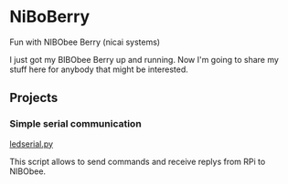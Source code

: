 # NiBoBerry
Fun with NIBObee Berry (nicai systems)

I just got my BIBObee Berry up and running.
Now I'm going to share my stuff here for anybody that might be interested.

## Projects

### Simple serial communication 

[ledserial.py](./ledserial.py)

This script allows to send commands and receive replys from RPi to NIBObee.